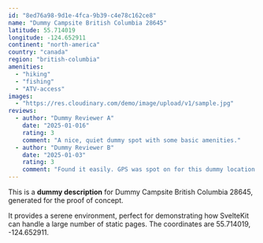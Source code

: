 ```yaml
---
id: "8ed76a98-9d1e-4fca-9b39-c4e78c162ce8"
name: "Dummy Campsite British Columbia 28645"
latitude: 55.714019
longitude: -124.652911
continent: "north-america"
country: "canada"
region: "british-columbia"
amenities:
  - "hiking"
  - "fishing"
  - "ATV-access"
images:
  - "https://res.cloudinary.com/demo/image/upload/v1/sample.jpg"
reviews:
  - author: "Dummy Reviewer A"
    date: "2025-01-016"
    rating: 3
    comment: "A nice, quiet dummy spot with some basic amenities."
  - author: "Dummy Reviewer B"
    date: "2025-01-03"
    rating: 3
    comment: "Found it easily. GPS was spot on for this dummy location."
---
```


This is a **dummy description** for Dummy Campsite British Columbia 28645, generated for the proof of concept.

It provides a serene environment, perfect for demonstrating how SvelteKit can handle a large number of static pages. The coordinates are 55.714019, -124.652911.
